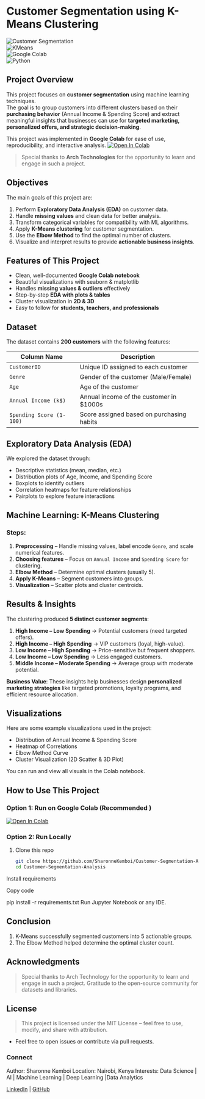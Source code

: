 # Customer Segmentation using K-Means Clustering
![Customer Segmentation](https://img.shields.io/badge/ML-Clustering-blue)  
![KMeans](https://img.shields.io/badge/Algorithm-KMeans-orange)  
![Google Colab](https://img.shields.io/badge/Platform-Google%20Colab-yellow)  
![Python](https://img.shields.io/badge/Language-Python-green)  


##  Project Overview
This project focuses on **customer segmentation** using machine learning techniques.  
The goal is to group customers into different clusters based on their **purchasing behavior** (Annual Income & Spending Score) and extract meaningful insights that businesses can use for **targeted marketing, personalized offers, and strategic decision-making**.

This project was implemented in **Google Colab** for ease of use, reproducibility, and interactive analysis.  [![Open In Colab](https://colab.research.google.com/assets/colab-badge.svg)](https://colab.research.google.com/github/SharonneKemboi/Customer-Segmentation-Analysis/blob/master/Customer_Segmentation.ipynb)

>  Special thanks to **Arch Technologies** for the opportunity to learn and engage in such a project.  
##  Objectives
The main goals of this project are:
1. Perform **Exploratory Data Analysis (EDA)** on customer data.  
2. Handle **missing values** and clean data for better analysis.  
3. Transform categorical variables for compatibility with ML algorithms.  
4. Apply **K-Means clustering** for customer segmentation.  
5. Use the **Elbow Method** to find the optimal number of clusters.  
6. Visualize and interpret results to provide **actionable business insights**.  

## Features of This Project
- Clean, well-documented **Google Colab notebook**  
- Beautiful visualizations with seaborn & matplotlib  
- Handles **missing values & outliers** effectively  
- Step-by-step **EDA with plots & tables**  
- Cluster visualization in **2D & 3D**  
- Easy to follow for **students, teachers, and professionals**  

## Dataset
The dataset contains **200 customers** with the following features:

| Column Name              | Description                                |
|---------------------------|--------------------------------------------|
| `CustomerID`             | Unique ID assigned to each customer        |
| `Genre`                  | Gender of the customer (Male/Female)       |
| `Age`                    | Age of the customer                       |
| `Annual Income (k$)`     | Annual income of the customer in $1000s    |
| `Spending Score (1-100)` | Score assigned based on purchasing habits  |

## Exploratory Data Analysis (EDA)
We explored the dataset through:
- Descriptive statistics (mean, median, etc.)  
- Distribution plots of Age, Income, and Spending Score  
- Boxplots to identify outliers  
- Correlation heatmaps for feature relationships  
- Pairplots to explore feature interactions  

## Machine Learning: K-Means Clustering
###  Steps:
1. **Preprocessing** – Handle missing values, label encode `Genre`, and scale numerical features.  
2. **Choosing features** – Focus on `Annual Income` and `Spending Score` for clustering.  
3. **Elbow Method** – Determine optimal clusters (usually 5).  
4. **Apply K-Means** – Segment customers into groups.  
5. **Visualization** – Scatter plots and cluster centroids.  

## Results & Insights
The clustering produced **5 distinct customer segments**:
1. **High Income – Low Spending** → Potential customers (need targeted offers).  
2. **High Income – High Spending** → VIP customers (loyal, high-value).  
3. **Low Income – High Spending** → Price-sensitive but frequent shoppers.  
4. **Low Income – Low Spending** → Less engaged customers.  
5. **Middle Income – Moderate Spending** → Average group with moderate potential.  

**Business Value**: These insights help businesses design **personalized marketing strategies** like targeted promotions, loyalty programs, and efficient resource allocation.  
## Visualizations
Here are some example visualizations used in the project:

- Distribution of Annual Income & Spending Score
- Heatmap of Correlations  
- Elbow Method Curve  
- Cluster Visualization (2D Scatter & 3D Plot) 

You can run and view all visuals in the Colab notebook.

##  How to Use This Project
###  Option 1: Run on Google Colab (Recommended )
[![Open In Colab](https://colab.research.google.com/assets/colab-badge.svg)](https://colab.research.google.com/github/SharonneKemboi/Customer-Segmentation-Analysis/blob/master/Customer_Segmentation.ipynb)

###  Option 2: Run Locally
1. Clone this repo  
   ```bash
   git clone https://github.com/SharonneKemboi/Customer-Segmentation-Analysis.git
   cd Customer-Segmentation-Analysis
Install requirements

Copy code
>>
 pip install -r requirements.txt
 Run Jupyter Notebook or any IDE.


## Conclusion
1. K-Means successfully segmented customers into 5 actionable groups.
2. The Elbow Method helped determine the optimal cluster count.


## Acknowledgments
 > Special thanks to Arch Technology for the opportunity to learn and engage in such a project.
 > Gratitude to the open-source community for datasets and libraries.

## License
  > This project is licensed under the MIT License – feel free to use, modify, and share with attribution.

- Feel free to open issues or contribute via pull requests.

### Connect
Author: Sharonne Kemboi
Location: Nairobi, Kenya
Interests: Data Science | AI | Machine Learning | Deep Learning |Data Analytics

[LinkedIn](https://www.linkedin.com/in/sharonne-kemboi/) | [GitHub](https://github/SharonneKemboi/)

